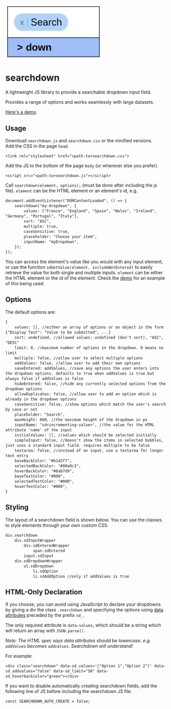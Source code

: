 <img src="logo.png" width="300px"/>

# searchdown

A lightweight JS library to provide a searchable dropdown input field.

Provides a range of options and works seamlessly with large datasets.

[Here's a demo](https://joe-herbert.github.io/searchdown/example.html)

## Usage

Download `searchdown.js` and `searchdown.css` or the minified versions.  
Add the CSS in the page `head`.

    <link rel="stylesheet" href="<path-to>searchdown.css">

Add the JS to the bottom of the page `body` (or wherever else you prefer).

    <script src="<path-to>searchdown.js"></script>

Call `searchdown(element, options);` (must be done after including the js file). `element` can be the HTML element or an element's id, e.g.

    document.addEventListener("DOMContentLoaded", () => {
        searchdown("my-dropdown", {
            values: ["France", "England", "Spain", "Wales", "Ireland", "Germany", "Portugal", "Italy"],
            sort: "ASC",
            multiple: true,
            caseSensitive: true,
            placeholder: "Choose your item",
            inputName: "myDropdown",
        });
    });

You can access the element's value like you would with any input element, or use the function `sdGetValue(element, includeNotEntered)` to easily retrieve the value for both single and multiple inputs. `element` can be either the HTML element or the id of the element. Check the [demo](https://joe-herbert.github.io/searchdown/example.html) for an example of this being used.

## Options

The default options are:

    {
        values: [], //either an array of options or an object in the form {"Display Text": "Value to be submitted", ...}
        sort: undefined, //allowed values: undefined (don't sort), "ASC", "DESC"
        limit: 0, //maximum number of options in the dropdown. 0 means no limit
        multiple: false, //allow user to select multiple options
        addValues: false, //allow user to add their own options
        saveEntered: addValues, //save any options the user enters into the dropdown options. defaults to true when addValues is true but always false if addValues is false
        hideEntered: false, //hide any currently selected options from the dropdown options
        allowDuplicates: false, //allow user to add an option which is already in the dropdown options
        caseSensitive: false, //show options which match the user's search by case or not
        placeholder: "Search",
        maxHeight: 600, //the maximum height of the dropdown in px
        inputName: "sd<incrementing-value>", //the value for the HTML attribute 'name' of the input
        initialValues: [], //values which should be selected initially
        simpleInput: false, //doesn't show the items in selected bubbles, just uses a standard input field. requires multiple to be false
        textarea: false, //instead of an input, use a textarea for longer text entry
        baseBackColor: "#b1d3f7",
        selectedBackColor: "#90a0c3",
        hoverBackColor: "#8ab7d9",
        baseTextColor: "#000",
        selectedTextColor: "#000",
        hoverTextColor: "#000",
    }

## Styling

The layout of a searchdown field is shown below. You can use the classes to style elements through your own custom CSS.

    div.searchdown
        div.sdInputWrapper
            div.sdEnteredWrapper
                span.sdEntered
            input.sdInput
        div.sdDropdownWrapper
            ul.sdDropdown
                li.sdOption
                li.sdAddOption //only if addValues is true

## HTML-Only Declaration

If you choose, you can avoid using JavaScript to declare your dropdowns by giving a div the class `.searchdown` and specifying the options using [data attributes](https://developer.mozilla.org/en-US/docs/Learn_web_development/Howto/Solve_HTML_problems/Use_data_attributes) preceded by the prefix `sd_`.

The only required attribute is `data-values`, which should be a string which will return an array with `JSON.parse()`.

*Note: The HTML spec says data attributes should be lowercase. e.g. `addValues` becomes `addvalues`. Searchdown will understand!*

For example:

    <div class="searchdown" data-sd_values='["Option 1","Option 2"]' data-sd_addvalues="false" data-sd_limit="50" data-sd_hoverbackcolor="green"></div>

If you want to disable automatically creating searchdown fields, add the following line of JS before including the searchdown JS file.

    const SEARCHDOWN_AUTO_CREATE = false;
